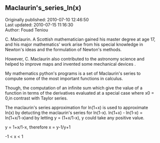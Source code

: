 ## Maclaurin's_series_ln(x)  
Originally published: 2010-07-10 12:46:50  
Last updated: 2010-07-15 11:16:30  
Author: Fouad Teniou  
  
C. Maclaurin. A Scottish mathematician gained his master degree at age 17, and his major mathematics' work arise from his special knowledge in Newton's ideas and the formulation of Newton's methods.

However, C. Maclaurin also contributed to the astronomy science and helped to improve maps and invented some mechanical devices .

My mathematics python's programs is a set of Maclaurin's series to compute some of the most important functions in calculus.

Though, the computation of an infinite sum which give the value of a function in terms of the derivatives evaluated at a special case where x0 = 0,in contrast with Taylor series. 


The maclaurin's series approximation for ln(1+x) is used to approximate ln(x) by detucting the maclaurin's series for ln(1-x).
ln(1+x) - ln(1-x) = ln(1+x/1-x)and by letting y = (1+x/1-x), y could take any positive value.




y = 1+x/1-x, therefore x = y-1/y+1 




-1 < x < 1 
